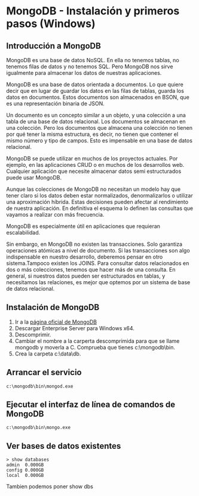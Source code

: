 # MongoDB - Instalación y primeros pasos (Windows)
## Introducción a MongoDB
MongoDB es una base de datos NoSQL. En ella  no tenemos tablas, no tenemos filas de datos y no tenemos SQL. Pero MongoDB nos sirve igualmente para almacenar los datos de nuestras aplicaciones. 

MongoDB es una base de datos orientada a documentos. Lo que quiere decir que en lugar de guardar los datos en las filas de tablas, guarda los datos en documentos. Estos documentos son almacenados en BSON, que es una representación binaria de JSON.

Un documento es un concepto similar a un objeto, y una colección a una tabla de una base de datos relacional. Los documentos se almacenan en una colección. Pero los documentos que almacena una colección no tienen por qué tener la misma estructura, es decir, no tienen que contener el mismo número y tipo de campos. Esto es impensable en una base de datos relacional.

MongoDB se puede utilizar en muchos de los proyectos actuales. Por ejemplo, en las aplicaciones CRUD o en muchos de los desarrollos web. Cualquier aplicación que necesite almacenar datos semi estructurados puede usar MongoDB. 

Aunque las colecciones de MongoDB no necesitan un modelo hay que tener claro si los datos deben estar normalizados, denormalizarlos o utilizar una aproximación híbrida. Estas decisiones pueden afectar al rendimiento de nuestra aplicación. En definitiva el esquema lo definen las consultas que vayamos a realizar con más frecuencia.

MongoDB es especialmente útil en aplicaciones que requieran escalabilidad.

Sin embargo, en MongoDB no existen las transacciones. Solo garantiza operaciones atómicas a nivel de documento. Si las transacciones son algo indispensable en nuestro desarrollo, deberemos pensar en otro sistema.Tampoco existen los JOINS. Para consultar datos relacionados en dos o más colecciones, tenemos que hacer más de una consulta. En general, si nuestros datos pueden ser estructurados en tablas, y necesitamos las relaciones, es mejor que optemos por un sistema de base de datos relacional.
## Instalación de MongoDB
1. Ir a la [página oficial de MongoDB](https://www.mongodb.com/es)
2. Descargar Enterprise Server para Windows x64.
3. Descomprimir.
4. Cambiar el nombre a la carperta descomprimida para que se llame mongodb y moverla a C. Comprueba que tienes c:\mongodb\bin.
5. Crea la carpeta c:\data\db.
## Arrancar el servicio
```console
c:\mongodb\bin\mongod.exe 
```
## Ejecutar el interfaz de línea de comandos de MongoDB
```console
c:\mongodb\bin\mongo.exe
```
 ## Ver bases de datos existentes
  ```console
 > show databases
admin  0.000GB
config 0.000GB
local  0.000GB
```
Tambien podemos poner show dbs  
